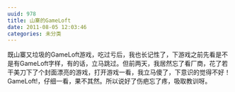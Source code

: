 ```yaml
---
uuid: 978
title: 山寨的GameLoft
date: 2011-08-05 12:03:46
categories: 未分类
---
```

既山寨又垃圾的GameLoft游戏，吃过亏后，我也长记性了，下游戏之前先看是不是有GameLoft字样，有的话，立马跳过。但前两天，我居然忘了看厂商，花了若干美刀下了个封面漂亮的游戏，打开游戏一看，我立马傻了，下意识的觉得不好！GameLoft!，仔细一看，果不其然。所以说好了伤疤忘了疼，吸取教训呀。

